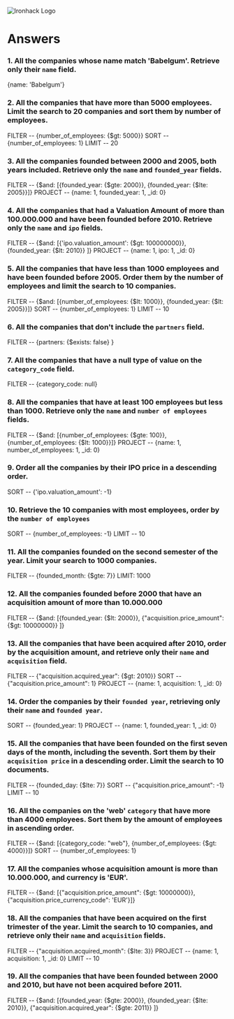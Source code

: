 ![Ironhack Logo](https://i.imgur.com/1QgrNNw.png)

# Answers

### 1. All the companies whose name match 'Babelgum'. Retrieve only their `name` field.

{name: 'Babelgum'}

### 2. All the companies that have more than 5000 employees. Limit the search to 20 companies and sort them by **number of employees**.

FILTER -- {number_of_employees: {$gt: 5000}}
SORT -- {number_of_employees: 1}
LIMIT -- 20

### 3. All the companies founded between 2000 and 2005, both years included. Retrieve only the `name` and `founded_year` fields.

FILTER -- {$and: [{founded_year: {$gte: 2000}}, {founded_year: {$lte: 2005}}]}
PROJECT -- {name: 1, founded_year: 1, _id: 0}

### 4. All the companies that had a Valuation Amount of more than 100.000.000 and have been founded before 2010. Retrieve only the `name` and `ipo` fields.

FILTER -- {$and: [{'ipo.valuation_amount': {$gt: 100000000}}, {founded_year: {$lt: 2010}} ]}
PROJECT -- {name: 1, ipo: 1, _id: 0}

### 5. All the companies that have less than 1000 employees and have been founded before 2005. Order them by the number of employees and limit the search to 10 companies.

FILTER -- {$and: [{number_of_employees: {$lt: 1000}}, {founded_year: {$lt: 2005}}]}
SORT -- {number_of_employees: 1}
LIMIT -- 10

### 6. All the companies that don't include the `partners` field.

FILTER -- {partners: {$exists: false} }


### 7. All the companies that have a null type of value on the `category_code` field.

FILTER -- {category_code: null}

### 8. All the companies that have at least 100 employees but less than 1000. Retrieve only the `name` and `number of employees` fields.

FILTER -- {$and: [{number_of_employees: {$gte: 100}}, {number_of_employees: {$lt: 1000}}]}
PROJECT -- {name: 1, number_of_employees: 1, _id: 0}

### 9. Order all the companies by their IPO price in a descending order.

SORT -- {'ipo.valuation_amount': -1}

### 10. Retrieve the 10 companies with most employees, order by the `number of employees`

SORT -- {number_of_employees: -1}
LIMIT -- 10

### 11. All the companies founded on the second semester of the year. Limit your search to 1000 companies.

FILTER -- {founded_month: {$gte: 7}}
LIMIT: 1000

### 12. All the companies founded before 2000 that have an acquisition amount of more than 10.000.000

FILTER -- {$and: [{founded_year: {$lt: 2000}}, {"acquisition.price_amount": {$gt: 10000000}} ]}

### 13. All the companies that have been acquired after 2010, order by the acquisition amount, and retrieve only their `name` and `acquisition` field.

FILTER -- {"acquisition.acquired_year": {$gt: 2010}}
SORT -- {"acquisition.price_amount": 1}
PROJECT -- {name: 1, acquisition: 1, _id: 0}


### 14. Order the companies by their `founded year`, retrieving only their `name` and `founded year`.

SORT -- {founded_year: 1}
PROJECT -- {name: 1, founded_year: 1, _id: 0}

### 15. All the companies that have been founded on the first seven days of the month, including the seventh. Sort them by their `acquisition price` in a descending order. Limit the search to 10 documents.

FILTER -- {founded_day: {$lte: 7}}
SORT -- {"acquisition.price_amount": -1}
LIMIT -- 10


### 16. All the companies on the 'web' `category` that have more than 4000 employees. Sort them by the amount of employees in ascending order.

FILTER -- {$and: [{category_code: "web"}, {number_of_employees: {$gt: 4000}}]}
SORT -- {number_of_employees: 1}


### 17. All the companies whose acquisition amount is more than 10.000.000, and currency is 'EUR'.

FILTER -- {$and: [{"acquisition.price_amount": {$gt: 10000000}}, {"acquisition.price_currency_code": 'EUR'}]}

### 18. All the companies that have been acquired on the first trimester of the year. Limit the search to 10 companies, and retrieve only their `name` and `acquisition` fields.

FILTER -- {"acquisition.acquired_month": {$lte: 3}}
PROJECT -- {name: 1, acquisition: 1, _id: 0}
LIMIT -- 10

### 19. All the companies that have been founded between 2000 and 2010, but have not been acquired before 2011.

FILTER -- {$and: [{founded_year: {$gte: 2000}}, {founded_year: {$lte: 2010}}, {"acquisition.acquired_year": {$gte: 2011}} ]}
